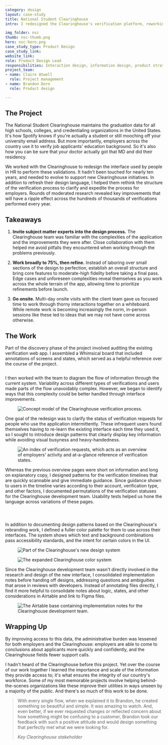 ```yaml
---
category: design
layout: case-study
title: National Student Clearinghouse
intro: I redesigned the Clearinghouse's verification platform, reworking a convoluted request flow to make it easier for employers to perform background validations.

img_folder: nsc
thumb: nsc-thumb.png 
hero: nsc-hero.png
case_study_type: Product Design
case_study_link:
website_link:
role: Product Design Lead
responsibilities: Interaction design, information design, product strategy, usability testing, design system development
project_team:
- name: Claire Atwell
  role: Project management
- name: Brandon Dorn
  role: Product design

---
```


<h2>The Project</h2>

<p>The National Student Clearinghouse maintains the graduation data for all high schools, colleges, and credentialing organizations in the United States. It's how Spotify knows if you're actually a student or still mooching off your university email address. But more importantly, employers across the country use it to verify job applicants' education background. So it's also how you can be sure that your doctor actually got that MD and did their residency.</p>
<p>We worked with the Clearinghouse to redesign the interface used by people in HR to perform these validations. It hadn't been touched for nearly ten years, and needed to evolve to support new Clearinghouse initiatives. In addition to refresh their design language, I helped them rethink the structure of the verification process to clarify and expedite the process for employers. Rounds of moderated research revealed key improvements that will have a ripple effect across the hundreds of thousands of verifications performed every year.</p>

<div class="what-i-learned">
	<h2>Takeaways</h2>
	<ol class="learned-things">
		<li><p><b>Invite subject matter experts into the design process.</b> The Clearinghouse team was familiar with the complexities of the application and the improvements they were after. Close collaboration with them helped me avoid pitfalls they encountered when working through the problems previously.</p></li>
		<li><p><b>Work broadly to 75%, then refine.</b> Instead of laboring over small sections of the design to perfection, establish an overall structure and bring core features to moderate-high fidelity before taking a final pass. Edge cases and unforeseen complexities reveal themselves as you work across the whole terrain of the app, allowing time to prioritize refinements before launch.</p></li>
		<li><p><b>Go onsite.</b> Multi-day onsite visits with the client team gave us focused time to work through thorny interactions together on a whiteboard. While remote work is becoming increasingly the norm, in-person sessions like these led to ideas that we may not have come across otherwise.</p></li>
	</ol>
</div>

<h2>The Work</h2>

<p>Part of the discovery phase of the project involved auditing the existing verification web app. I assembled a Whimsical board that included annotations of screens and states, which served as a helpful reference over the course of the project.</p>

<figure class="">
	<img src="/img/design/nsc/nsc-ui-audit.png" alt="">
</figure>

<p>I then worked with the team to diagram the flow of information through the current system. Variability across different types of verifications and users made parts of the flow unavoidably complex. However, we began to identify ways that this complexity could be better handled through interface improvements.</p>

<figure>
	<img src="/img/design/nsc/nsc-verification-flow.png" alt="Concept model of the Clearinghouse verification process.">
</figure>

<p>One goal of the redesign was to clarify the status of verification requests for people who use the application intermittently. These infrequent users found themselves having to re-learn the existing interface each time they used it, so I sought to introduce design patterns that clearly display key information while avoiding visual busyness and heavy-handedness.</p>

<figure class="almost-body-width">
	<img src="/img/design/nsc/nsc-index.png" alt="An index of verification requests, which acts as an overview of employers' activity and at-a-glance reference of verification states.">
</figure>

<p>Whereas the previous overview pages were short on information and long on explanatory copy, I designed patterns for the verification timelines that are quickly scannable and give immediate guidance. Since guidance shown to users in the timeline varies according to their account, verification type, and other factors, I documented permutations of the verification statuses for the Clearinghouse development team. Usability tests helped us hone the language across variations of these pages.</p>

<div class="two-up-container">
	<figure class="">
		<img src="/img/design/nsc/nsc-detail-1.png" alt="">
	</figure>
	<figure class="">
		<img src="/img/design/nsc/nsc-detail-2.png" alt="">
	</figure>
</div>

<figure class="no-mt">
	<img src="/img/design/nsc/nsc-permutations.png" alt="">
	<figcaption></figcaption>
</figure>

<p>In addition to documenting design patterns based on the Clearinghouse's rebranding work, I defined a fuller color palette for them to use across their interfaces. The system shows which text and background combinations pass accessibility standards, and the intent for certain colors in the UI.</p>

<figure>
	<img src="/img/design/nsc/nsc-system.png" alt="Part of the Clearinghouse's new design system">
	<figcaption></figcaption>
</figure>

<figure class="full-width">
	<img src="/img/design/nsc/nsc-color.png" alt="The expanded Clearinghouse color system">
	<figcaption></figcaption>
</figure>

<p>Since the Clearinghouse development team wasn't directly involved in the research and design of the new interface, I consolidated implementation notes before handing off designs, addressing questions and ambiguities that arose in reviews with developers. Instead of annotating files directly, I find it more helpful to consolidate notes about logic, states, and other considerations in Airtable and link to Figma files.</p>

<figure class="almost-body-width">
	<img src="/img/design/nsc/nsc-airtable.png" alt="The Airtable base containing implementation notes for the Clearinghouse development team.">
	<figcaption></figcaption>
</figure>

<h2>Wrapping Up</h2>
<p>By improving access to this data, the administrative burden was lessened for both employers and the Clearinghouse: employers are able to come to conclusions about applicants more quickly and confidently, and the Clearinghouse fields fewer support calls.</p>
<p>I hadn't heard of the Clearinghouse before this project. Yet over the course of our work together I learned the importance and scale of the information they provide access to; it's what ensures the integrity of our country's workforce. Some of my most memorable projects involve helping behind-the-scenes organizations like these improve their utilities in ways unseen by a majority of the public. And there's so much of this work to be done.</p>

<blockquote>
	<p>With every single flow, when we explained it to Brandon, he created something so beautiful and simple. It was amazing to watch. And, even better, if we ever requested changes or reflected concern about how something might be confusing to a customer, Brandon took our feedback with such a positive attitude and would design something that perfectly met what we were looking for.</p>
	<cite>Key Clearinghouse stakeholder</cite>
</blockquote>